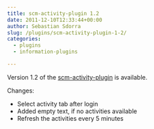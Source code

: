 ```yaml
---
title: scm-activity-plugin 1.2
date: 2011-12-10T12:33:44+00:00
author: Sebastian Sdorra
slug: /plugins/scm-activity-plugin-1-2/
categories:
  - plugins
  - information-plugins

---
```

Version 1.2 of the [scm-activity-plugin](https://github.com/scm-manager/scm-activity-plugin) is available.

Changes:

- Select activity tab after login
- Added empty text, if no activities available
- Refresh the activities every 5 minutes

